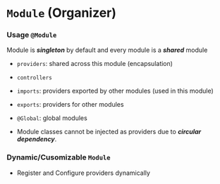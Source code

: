 # `Module` (Organizer)

### Usage `@Module`

Module is **_singleton_** by default and every module is a **_shared_** module

-   `providers`: shared across this module (encapsulation)
-   `controllers`
-   `imports`: providers exported by other modules (used in this module)
-   `exports`: providers for other modules

-   `@Global`: global modules

-   Module classes cannot be injected as providers due to **_circular dependency_**.

### Dynamic/Cusomizable `Module`

-   Register and Configure providers dynamically
